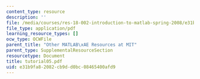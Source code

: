 ```yaml
---
content_type: resource
description: ''
file: /media/courses/res-18-002-introduction-to-matlab-spring-2008/e31b9fa82082cb9dd0bc08465400afd9_tutorial05.pdf
file_type: application/pdf
learning_resource_types: []
ocw_type: OCWFile
parent_title: "Other MATLAB\xAE Resources at MIT"
parent_type: SupplementalResourceSection
resourcetype: Document
title: tutorial05.pdf
uid: e31b9fa8-2082-cb9d-d0bc-08465400afd9
---
```

